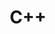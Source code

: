 ---
layout: toctree
title: C++
permalink: /blog/coding/cpp/
parent: /blog/coding/


enumerate_grand_children: true

---